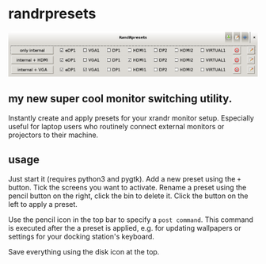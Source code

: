 randrpresets
============

![Screenshot](screenshot.png)

my new super cool monitor switching utility.
--------------------------------------------

Instantly create and apply presets for your xrandr monitor setup.
Especially useful for laptop users who routinely connect external monitors or projectors to their machine.

usage
-----

Just start it (requires python3 and pygtk).
Add a new preset using the `+` button.
Tick the screens you want to activate.
Rename a preset using the pencil button on the right, click the bin to delete it.
Click the button on the left to apply a preset.

Use the pencil icon in the top bar to specify a `post command`.
This command is executed after the a preset is applied, e.g. for updating wallpapers or settings for your docking station's keyboard.

Save everything using the disk icon at the top.
